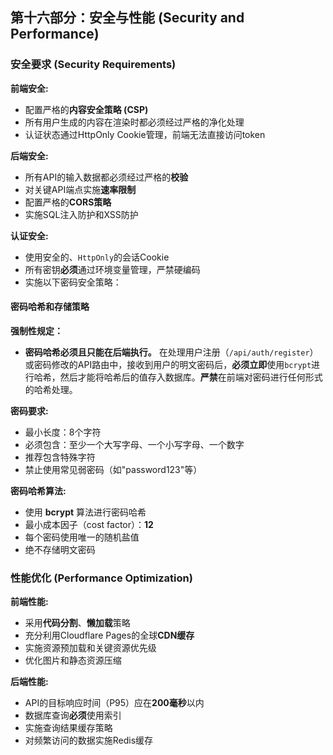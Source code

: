 ## **第十六部分：安全与性能 (Security and Performance)**

### **安全要求 (Security Requirements)**

**前端安全:**

- 配置严格的**内容安全策略 (CSP)**
- 所有用户生成的内容在渲染时都必须经过严格的净化处理
- 认证状态通过HttpOnly Cookie管理，前端无法直接访问token

**后端安全:**

- 所有API的输入数据都必须经过严格的**校验**
- 对关键API端点实施**速率限制**
- 配置严格的**CORS策略**
- 实施SQL注入防护和XSS防护

**认证安全:**

- 使用安全的、`HttpOnly`的会话Cookie
- 所有密钥**必须**通过环境变量管理，严禁硬编码
- 实施以下密码安全策略：

#### **密码哈希和存储策略**

**强制性规定：**

* **密码哈希必须且只能在后端执行。** 在处理用户注册（`/api/auth/register`）或密码修改的API路由中，接收到用户的明文密码后，**必须立即**使用`bcrypt`进行哈希，然后才能将哈希后的值存入数据库。**严禁**在前端对密码进行任何形式的哈希处理。

**密码要求:**

- 最小长度：8个字符
- 必须包含：至少一个大写字母、一个小写字母、一个数字
- 推荐包含特殊字符
- 禁止使用常见弱密码（如"password123"等）

**密码哈希算法:**

- 使用 **bcrypt** 算法进行密码哈希
- 最小成本因子（cost factor）：**12**
- 每个密码使用唯一的随机盐值
- 绝不存储明文密码

### **性能优化 (Performance Optimization)**

**前端性能:**

- 采用**代码分割**、**懒加载**策略
- 充分利用Cloudflare Pages的全球**CDN缓存**
- 实施资源预加载和关键资源优先级
- 优化图片和静态资源压缩

**后端性能:**

- API的目标响应时间（P95）应在**200毫秒**以内
- 数据库查询**必须**使用索引
- 实施查询结果缓存策略
- 对频繁访问的数据实施Redis缓存